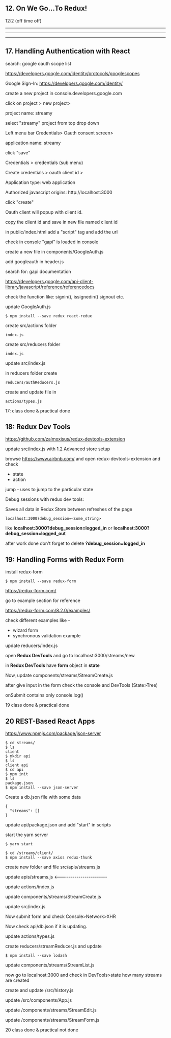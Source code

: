 ## 12. On We Go...To Redux!
12:2 (off time off)

-----------------------------------------------------------
-----------------------------------------------------------
-----------------------------------------------------------

## 17. Handling Authentication with React

search: google oauth scope list

https://developers.google.com/identity/protocols/googlescopes


Google Sign-In: https://developers.google.com/identity/

create a new project in console.developers.google.com

click on project > new project> 

project name: streamy

select "streamy" project from top drop down

Left menu bar Credentials> Oauth consent screen> 

application name: streamy

click "save"

Credentials > credentials (sub menu) 

Create credentials > oauth client id > 

Application type: web application

Authorized javascript origins: http://localhost:3000

click "create"

Oauth client will popup with client id. 

copy the client id and save in new file named client id

in public/index.html add a "script" tag and add the url

check in console "gapi" is loaded in console 

create a new file in components/GoogleAuth.js  

add googleauth in header.js

search for: gapi documentation

https://developers.google.com/api-client-library/javascript/reference/referencedocs

check the function like: signin(), issignedin() signout etc.

update GoogleAuth.js

```
$ npm install --save redux react-redux
```

create src/actions folder 

```
index.js

```

create src/reducers folder

```
index.js
```

update src/index.js 

in reducers folder create

```
reducers/authReducers.js
```

create and update file in

```
actions/types.js
```


17: class done & practical done 

## 18: Redux Dev Tools 

https://github.com/zalmoxisus/redux-devtools-extension

update src/index.js with 1.2 Advanced store setup

browse https://www.airbnb.com/ and open redux-devtools-extension and check

- state
- action

jump - uses to jump to the particular state

Debug sessions with redux dev tools:

Saves all data in Redux Store between refreshes of the page
```
localhost:3000?debug_session=<some_string>
```
like **localhost:3000?debug_session=logged_in** or **localhost:3000?debug_session=logged_out**

after work done don't forget to delete **?debug_session=logged_in**

## 19: Handling Forms with Redux Form

install redux-form
```
$ npm install --save redux-form
```

https://redux-form.com/

go to example section for reference

https://redux-form.com/8.2.0/examples/

check different examples like - 

- wizard form
- synchronous validation example


update reducers/index.js

open **Redux DevTools** and go to localhost:3000/streams/new

in **Redux DevTools** have **form** object in **state**

Now, update components/streams/StreamCreate.js

after give input in the form check the console and DevTools (State>Tree)

onSubmit contains only console.log()

19 class done & practical done 

## 20 REST-Based React Apps

https://www.npmjs.com/package/json-server

```
$ cd streams/
$ ls
client
$ mkdir api
$ ls
client api
$ cd api
$ npm init
$ ls
package.json
$ npm install --save json-server

```

Create a db.json file with some data
```
{
  "streams": []
}
```

update api/package.json and add "start" in scripts 

start the yarn server
```
$ yarn start
```

```
$ cd /streams/client/
$ npm install --save axios redux-thunk
```

create new folder and file src/apis/streams.js 

update apis/streams.js <-----------------------

update actions/index.js

update components/streams/StreamCreate.js

update src/index.js

Now submit form and check Console>Network>XHR

Now check api/db.json if it is updating.

update actions/types.js

create reducers/streamReducer.js and update

```
$ npm install --save lodash
```

update components/streams/StreamList.js

now go to localhost:3000 and check in DevTools>state how many streams are created

create and update /src/history.js

update /src/components/App.js

update /components/streams/StreamEdit.js

update /components/streams/StreamForm.js

20 class done & practical not done 
